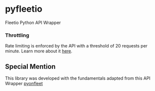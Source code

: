# pyfleetio
Fleetio Python API Wrapper

### Throttling
Rate limiting is enforced by the API with a threshold of 20 requests per minute. Learn more about it [here](https://developer.fleetio.com/docs/response-codes).

## Special Mention
This library was developed with the fundamentals adapted from this API Wrapper [pyonfleet](https://github.com/onfleet/pyonfleet)